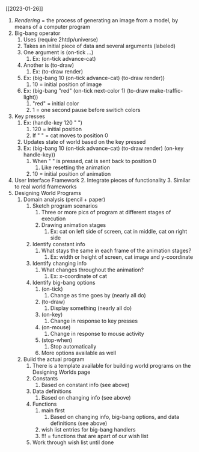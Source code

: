 [[2023-01-26]]

1.  *Rendering* = the process of generating an image from a model, by means of a computer program
2. Big-bang operator
	1. Uses (require 2htdp/universe)
	2. Takes an initial piece of data and several arguments (labeled)
	3. One argument is (on-tick ...) 
		1. Ex: (on-tick advance-cat)
	4. Another is (to-draw)
		1. Ex: (to-draw render)
	5. Ex: (big-bang 10 (on-tick advance-cat) (to-draw render))
		1. 10 = initial position of image
	6. Ex: (big-bang "red" (on-tick next-color 1) (to-draw make-traffic-light))
		1. "red" = initial color
		2. 1 = one second pause before switich colors
3. Key presses
	1. Ex: (handle-key 120 " ")
		1. 120 = initial position
		2. If " " = cat moves to position 0
	2. Updates state of world based on the key pressed
	3. Ex: (big-bang 10 (on-tick advance-cat) (to-draw render) (on-key handle-key))
		1. When " " is pressed, cat is sent back to position 0
			1. Like resetting the animation
		2. 10 = initial position of animation
4. User Interface Framework
	2. Integrate pieces of functionality
	3. Similar to real world frameworks
5. Designing World Programs
	1. Domain analysis (pencil + paper)
		1. Sketch program scenarios
			1. Three or more pics of program at different stages of execution
			2. Drawing animation stages
				1. Ex: cat on left side of screen, cat in middle, cat on right side
		2. Identify constant info
			1. What stays the same in each frame of the animation stages?
				1. Ex: width or height of screen, cat image and y-coordinate 
		3. Identify changing info
			1. What changes throughout the animation?
				1. Ex: x-coordinate of cat
		4. Identify big-bang options
			1. (on-tick)
				1. Change as time goes by (nearly all do)
			2. (to-draw)
				1. Display something (nearly all do)
			3. (on-key)
				1. Change in response to key presses
			4. (on-mouse)
				1. Change in response to mouse activity
			5. (stop-when)
				1. Stop automatically
			6. More options available as well
	2. Build the actual program
		1. There is a template available for building world programs on the Designing Worlds page
		2. Constants
			1. Based on constant info (see above)
		3. Data definitions
			1. Based on changing info (see above)
		4. Functions
			1. main first 
				1. Based on changing info, big-bang options, and data definitions (see above)
			2. wish list entries for big-bang handlers
			3. !!! = functions that are apart of our wish list
		5. Work through wish list until done
